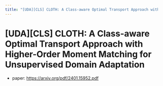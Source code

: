 ```yaml
---
title: "[UDA][CLS] CLOTH: A Class-aware Optimal Transport Approach with Higher-Order Moment Matching for Unsupervised Domain Adaptation"
---
```

# [UDA]\[CLS] CLOTH: A Class-aware Optimal Transport Approach with Higher-Order Moment Matching for Unsupervised Domain Adaptation

- paper: https://arxiv.org/pdf/2401.15952.pdf
